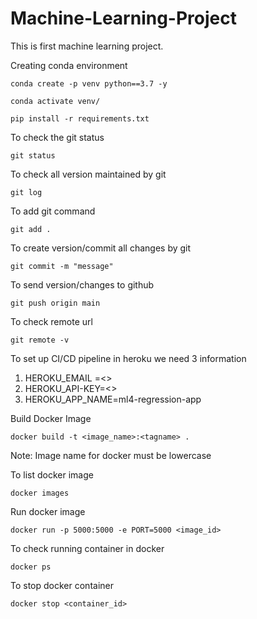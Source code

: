 # Machine-Learning-Project
This is first machine learning project.


Creating conda environment
```
conda create -p venv python==3.7 -y
```

```
conda activate venv/
```
```
pip install -r requirements.txt
````
To check the git status
```
git status
```
To check all version maintained by git
```
git log
```
To add git command
```
git add .
```

To create version/commit all changes by git 
```
git commit -m "message"
```

To send version/changes to github
```
git push origin main
```
To check remote  url
```
git remote -v
```


To set up CI/CD pipeline in heroku we need 3 information

1. HEROKU_EMAIL =<>
2. HEROKU_API-KEY=<>
3. HEROKU_APP_NAME=ml4-regression-app



Build Docker Image
```
docker build -t <image_name>:<tagname> .
```

Note: Image name for docker must be lowercase

To list docker image
```
docker images
```


Run docker image
```
docker run -p 5000:5000 -e PORT=5000 <image_id>
```
To check running container in docker
```
docker ps
```

To stop docker container
```
docker stop <container_id>
```
